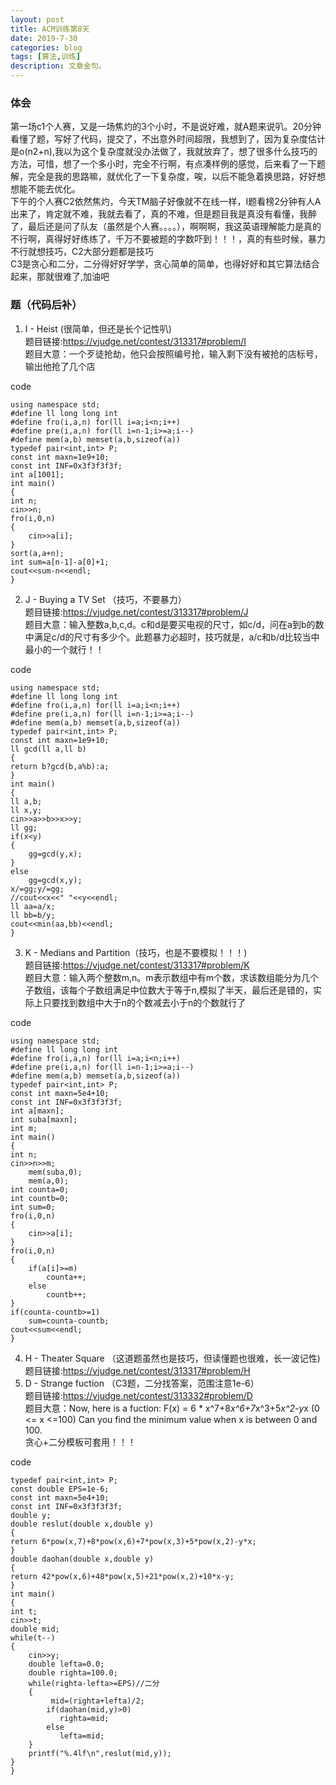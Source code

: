 ```yaml
---
layout: post
title: ACM训练第8天
date: 2019-7-30
categories: blog
tags: [算法,训练]
description: 文章金句。
---
```

### 体会
第一场c1个人赛，又是一场焦灼的3个小时，不是说好难，就A题来说叭。20分钟看懂了题，写好了代码，提交了，不出意外时间超限，我想到了，因为复杂度估计是o(n2+n),我以为这个复杂度就没办法做了，我就放弃了，想了很多什么技巧的方法，可惜，想了一个多小时，完全不行啊，有点凑样例的感觉，后来看了一下题解，完全是我的思路嘛，就优化了一下复杂度，唉，以后不能急着换思路，好好想想能不能去优化。<br>
下午的个人赛C2依然焦灼，今天TM脑子好像就不在线一样，I题看榜2分钟有人A出来了，肯定就不难，我就去看了，真的不难，但是题目我是真没有看懂，我醉了，最后还是问了队友（虽然是个人赛。。。。），啊啊啊，我这英语理解能力是真的不行啊，真得好好练练了，千万不要被题的字数吓到！！！，真的有些时候，暴力不行就想技巧，C2大部分题都是技巧<br/>
C3是贪心和二分，二分得好好学学，贪心简单的简单，也得好好和其它算法结合起来，那就很难了,加油吧<br/>
### 题（代码后补）
1. I - Heist (很简单，但还是长个记性叭)<br/>
题目链接:<https://vjudge.net/contest/313317#problem/I><br/>
题目大意：一个歹徒抢劫，他只会按照编号抢，输入剩下没有被抢的店标号，输出他抢了几个店<br/>

code 
 
    using namespace std;
    #define ll long long int
    #define fro(i,a,n) for(ll i=a;i<n;i++)
    #define pre(i,a,n) for(ll i=n-1;i>=a;i--)
    #define mem(a,b) memset(a,b,sizeof(a))
    typedef pair<int,int> P;
    const int maxn=1e9+10;
    const int INF=0x3f3f3f3f;
    int a[1001];
    int main()
    {
    int n;
    cin>>n;
    fro(i,0,n)
    {
        cin>>a[i];
    }
    sort(a,a+n);
    int sum=a[n-1]-a[0]+1;
    cout<<sum-n<<endl;
    }

2. J - Buying a TV Set （技巧，不要暴力）<br/>
题目链接:<https://vjudge.net/contest/313317#problem/J><br/>
题目大意：输入整数a,b,c,d。c和d是要买电视的尺寸，如c/d，问在a到b的数中满足c/d的尺寸有多少个。此题暴力必超时，技巧就是，a/c和b/d比较当中最小的一个就行！！<br/>

code 
  
    using namespace std;
    #define ll long long int
    #define fro(i,a,n) for(ll i=a;i<n;i++)
    #define pre(i,a,n) for(ll i=n-1;i>=a;i--)
    #define mem(a,b) memset(a,b,sizeof(a))
    typedef pair<int,int> P;
    const int maxn=1e9+10;
    ll gcd(ll a,ll b)
    {
    return b?gcd(b,a%b):a;
    }
    int main()
    {
    ll a,b;
    ll x,y;
    cin>>a>>b>>x>>y;
    ll gg;
    if(x<y)
    {
        gg=gcd(y,x);
    }
    else
        gg=gcd(x,y);
    x/=gg;y/=gg;
    //cout<<x<<" "<<y<<endl;
    ll aa=a/x;
    ll bb=b/y;
    cout<<min(aa,bb)<<endl;
    }

3. K - Medians and Partition（技巧，也是不要模拟！！！)<br/>
题目链接:<https://vjudge.net/contest/313317#problem/K><br/>
题目大意：输入两个整数m,n。m表示数组中有m个数，求该数组能分为几个子数组，该每个子数组满足中位数大于等于n,模拟了半天，最后还是错的，实际上只要找到数组中大于n的个数减去小于n的个数就行了<br/>

code

    using namespace std;
    #define ll long long int
    #define fro(i,a,n) for(ll i=a;i<n;i++)
    #define pre(i,a,n) for(ll i=n-1;i>=a;i--)
    #define mem(a,b) memset(a,b,sizeof(a))
    typedef pair<int,int> P;
    const int maxn=5e4+10;
    const int INF=0x3f3f3f3f;
    int a[maxn];
    int suba[maxn];
    int m;
    int main()
    {
    int n;
    cin>>n>>m;
        mem(suba,0);
        mem(a,0);
    int counta=0;
    int countb=0;
    int sum=0;
    fro(i,0,n)
    {
        cin>>a[i];
    }
    fro(i,0,n)
    {
        if(a[i]>=m)
            counta++;
        else
            countb++;
    }
    if(counta-countb>=1)
        sum=counta-countb;
    cout<<sum<<endl;
    }

4. H - Theater Square （这道题虽然也是技巧，但读懂题也很难，长一波记性)<br>
题目链接:<https://vjudge.net/contest/313317#problem/H><br/>
5. D - Strange fuction （C3题，二分找答案，范围注意1e-6）<br/>
题目链接:<https://vjudge.net/contest/313332#problem/D><br>
题目大意：Now, here is a fuction: 
  F(x) = 6 * x^7+8*x^6+7*x^3+5*x^2-y*x (0 <= x <=100) 
Can you find the minimum value when x is between 0 and 100.<br/>
贪心+二分模板可套用！！！<br/>

code
  
    typedef pair<int,int> P;
    const double EPS=1e-6;
    const int maxn=5e4+10;
    const int INF=0x3f3f3f3f;
    double y;
    double reslut(double x,double y)
    {
    return 6*pow(x,7)+8*pow(x,6)+7*pow(x,3)+5*pow(x,2)-y*x;
    }
    double daohan(double x,double y)
    {
    return 42*pow(x,6)+48*pow(x,5)+21*pow(x,2)+10*x-y;
    }
    int main()
    {
    int t;
    cin>>t;
    double mid;
    while(t--)
    {
        cin>>y;
        double lefta=0.0;
        double righta=100.0;
        while(righta-lefta>=EPS)//二分
        {
             mid=(righta+lefta)/2;
            if(daohan(mid,y)>0)
               righta=mid;
            else
               lefta=mid;
        }
        printf("%.4lf\n",reslut(mid,y));
    }
    }













